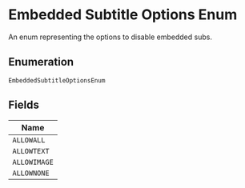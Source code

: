 
# Embedded Subtitle Options Enum

An enum representing the options to disable embedded subs.

## Enumeration

`EmbeddedSubtitleOptionsEnum`

## Fields

| Name |
|  --- |
| `ALLOWALL` |
| `ALLOWTEXT` |
| `ALLOWIMAGE` |
| `ALLOWNONE` |

